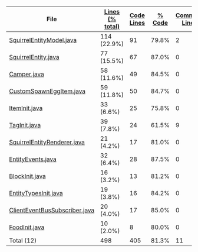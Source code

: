 
|File|[Lines (% total)](https://github.com/ItamarDenkberg/Camper/tree/1.17.1/Statistics/LinesDescending.md/)|[Code Lines](https://github.com/ItamarDenkberg/Camper/tree/1.17.1/Statistics/CodeDescending.md/)|[% Code](https://github.com/ItamarDenkberg/Camper/tree/1.17.1/Statistics/ProportionCodeDescending.md/)|[Comment Lines](https://github.com/ItamarDenkberg/Camper/tree/1.17.1/Statistics/CommentsDescending.md/)|[% Comment](https://github.com/ItamarDenkberg/Camper/tree/1.17.1/Statistics/ProportionCommentsDescending.md/)|[Blank Lines](https://github.com/ItamarDenkberg/Camper/tree/1.17.1/Statistics/BlanksAscending.md/)|[% Blank](https://github.com/ItamarDenkberg/Camper/tree/1.17.1/Statistics/ProportionBlanksDescending.md/)|
| --- | --- | --- | --- | --- | --- | --- | --- |
|[SquirrelEntityModel.java](https://github.com/ItamarDenkberg/Camper/tree/1.17.1/./src/main/java/io/github/itamardenkberg/camper/client/render/model/SquirrelEntityModel.java)|114 (22.9%)|91|79.8%|2|1.8%|21|18.4%|
|[SquirrelEntity.java](https://github.com/ItamarDenkberg/Camper/tree/1.17.1/./src/main/java/io/github/itamardenkberg/camper/common/entities/passive/SquirrelEntity.java)|77 (15.5%)|67|87.0%|0|0.0%|10|13.0%|
|[Camper.java](https://github.com/ItamarDenkberg/Camper/tree/1.17.1/./src/main/java/io/github/itamardenkberg/camper/Camper.java)|58 (11.6%)|49|84.5%|0|0.0%|9|15.5%|
|[CustomSpawnEggItem.java](https://github.com/ItamarDenkberg/Camper/tree/1.17.1/./src/main/java/io/github/itamardenkberg/camper/common/items/CustomSpawnEggItem.java)|59 (11.8%)|50|84.7%|0|0.0%|9|15.3%|
|[ItemInit.java](https://github.com/ItamarDenkberg/Camper/tree/1.17.1/./src/main/java/io/github/itamardenkberg/camper/core/init/ItemInit.java)|33 (6.6%)|25|75.8%|0|0.0%|8|24.2%|
|[TagInit.java](https://github.com/ItamarDenkberg/Camper/tree/1.17.1/./src/main/java/io/github/itamardenkberg/camper/core/init/TagInit.java)|39 (7.8%)|24|61.5%|9|23.1%|6|15.4%|
|[SquirrelEntityRenderer.java](https://github.com/ItamarDenkberg/Camper/tree/1.17.1/./src/main/java/io/github/itamardenkberg/camper/client/render/entity/SquirrelEntityRenderer.java)|21 (4.2%)|17|81.0%|0|0.0%|4|19.0%|
|[EntityEvents.java](https://github.com/ItamarDenkberg/Camper/tree/1.17.1/./src/main/java/io/github/itamardenkberg/camper/common/events/EntityEvents.java)|32 (6.4%)|28|87.5%|0|0.0%|4|12.5%|
|[BlockInit.java](https://github.com/ItamarDenkberg/Camper/tree/1.17.1/./src/main/java/io/github/itamardenkberg/camper/core/init/BlockInit.java)|16 (3.2%)|13|81.2%|0|0.0%|3|18.8%|
|[EntityTypesInit.java](https://github.com/ItamarDenkberg/Camper/tree/1.17.1/./src/main/java/io/github/itamardenkberg/camper/core/init/EntityTypesInit.java)|19 (3.8%)|16|84.2%|0|0.0%|3|15.8%|
|[ClientEventBusSubscriber.java](https://github.com/ItamarDenkberg/Camper/tree/1.17.1/./src/main/java/io/github/itamardenkberg/camper/core/util/ClientEventBusSubscriber.java)|20 (4.0%)|17|85.0%|0|0.0%|3|15.0%|
|[FoodInit.java](https://github.com/ItamarDenkberg/Camper/tree/1.17.1/./src/main/java/io/github/itamardenkberg/camper/core/init/FoodInit.java)|10 (2.0%)|8|80.0%|0|0.0%|2|20.0%|
|Total (12)|498|405|81.3%|11| 2.2%|82|16.5%|